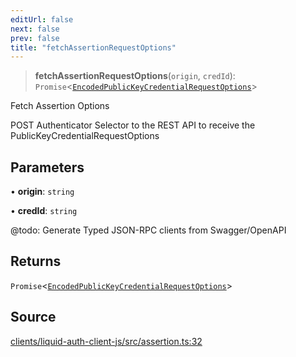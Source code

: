 ```yaml
---
editUrl: false
next: false
prev: false
title: "fetchAssertionRequestOptions"
---
```


> **fetchAssertionRequestOptions**(`origin`, `credId`): `Promise`\<[`EncodedPublicKeyCredentialRequestOptions`](/reference/typescript/auth/assertion/type-aliases/encodedpublickeycredentialrequestoptions/)\>

Fetch Assertion Options

POST Authenticator Selector to the REST API
to receive the PublicKeyCredentialRequestOptions

## Parameters

• **origin**: `string`

• **credId**: `string`

@todo: Generate Typed JSON-RPC clients from Swagger/OpenAPI

## Returns

`Promise`\<[`EncodedPublicKeyCredentialRequestOptions`](/reference/typescript/auth/assertion/type-aliases/encodedpublickeycredentialrequestoptions/)\>

## Source

[clients/liquid-auth-client-js/src/assertion.ts:32](https://github.com/algorandfoundation/liquid-auth/blob/cec82e963bc03c2622fd80036d3c488643177b1a/clients/liquid-auth-client-js/src/assertion.ts#L32)
